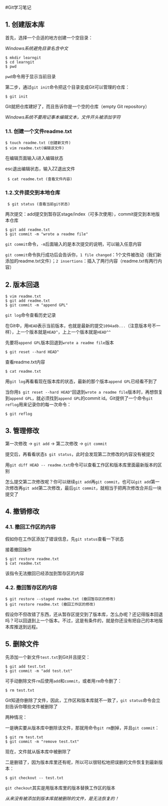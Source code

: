 #Git学习笔记

## 1. 创建版本库

首先，选择一个合适的地方创建一个空目录：

*Windows系统避免目录名含中文*

```
$ mkdir learngit
$ cd learngit
$ pwd
```

`pwd`命令用于显示当前目录

第二步，通过`git init`命令把这个目录变成Git可以管理的仓库：

```
$ git init
```

Git就把仓库建好了，而且告诉你是一个空的仓库（empty Git repository）

*Windows系统不要用记事本编辑文本，文件开头被添加字符*

### 1.1. 创建一个文件readme.txt

```
$ touch readme.txt (创建新文件)
$ vim readme.txt(编辑该文件)
```

在编辑页面输入i进入编辑状态

esc退出编辑状态，输入ZZ退出文件

` $ cat readme.txt (查看文件内容)`

### 1.2.文件提交到本地仓库

` $ git status (查看当前git状态)`

两次提交：add提交到暂存区stage/index（可多次使用），commit提交到本地版本仓库

```
$ git add readme.txt
$ git commit -m "wrote a readme file"
```

 `git commit`命令，`-m`后面输入的是本次提交的说明，可以输入任意内容

`git commit`命令执行成功后会告诉你，`1 file changed`：1个文件被改动（我们新添加的readme.txt文件）；`2 insertions`：插入了两行内容（readme.txt有两行内容）



## 2. 版本回退

```
$ vim readme.txt
$ git add readme.txt
$ git commit -m "append GPL"
```

`git log`命令查看历史记录

在Git中，用`HEAD`表示当前版本，也就是最新的提交`1094adb...`（注意版本号不一样），上一个版本就是`HEAD^`，上上一个版本就是`HEAD^^`

先要将`append GPL`版本回退到`wrote a readme file`版本

```
$ git reset --hard HEAD^
```

查看readme.txt内容

```
$ cat readme.txt
```

用`git log`再看看现在版本库的状态，最新的那个版本`append GPL`已经看不到了

当你用`$ git reset --hard HEAD^`回退到`wrote a readme file`版本时，再想恢复到`append GPL`，就必须找到`append GPL`的commit id。Git提供了一个命令`git reflog`用来记录你的每一次命令：

```
$ git reflog
```



## 3. 管理修改

第一次修改 -> `git add` -> 第二次修改 -> `git commit`

提交后，再看看状态`$ git status`，此时会发现第二次修改的内容没有被提交

用`git diff HEAD -- readme.txt`命令可以查看工作区和版本库里面最新版本的区别

怎么提交第二次修改呢？你可以继续`git add`再`git commit`，也可以`git add`第一次修改再`git add`第二次修改，最后`git commit`，就相当于把两次修改合并后一块提交了



## 4. 撤销修改

### 4.1. 撤回工作区的内容

假如你在工作区添加了错误信息，先`git status`查看一下状态

接着撤回操作

```
$ git restore readme.txt
$ cat readme.txt
```

该指令无法撤回已经添加到暂存区的内容

### 4.2. 撤回暂存区的内容

```
$ git restore --staged readme.txt (撤回暂存区的修改)
$ git restore readme.txt (撤回工作区的修改)
```

假设你不但改错了东西，还从暂存区提交到了版本库，怎么办呢？还记得版本回退吗？可以回退到上一个版本。不过，这是有条件的，就是你还没有把自己的本地版本库推送到远程。



## 5. 删除文件

先添加一个新文件`test.txt`到Git并且提交：

```
$ git add test.txt
$ git commit -m "add test.txt"
```

可手动删除文件`rm`后使用`add`和`commit`，或者用`rm`命令删了：

```
$ rm test.txt
```

Git知道你删除了文件，因此，工作区和版本库就不一致了，`git status`命令会立刻告诉你哪些文件被删除了

两种情况：

一是确实要从版本库中删除该文件，那就用命令`git rm`删掉，并且`git commit`：

```
$ git rm test.txt
$ git commit -m "remove test.txt"
```

现在，文件就从版本库中被删除了

二是删错了，因为版本库里还有呢，所以可以很轻松地把误删的文件恢复到最新版本：

```
$ git checkout -- test.txt
```

`git checkout`其实是用版本库里的版本替换工作区的版本

*从来没有被添加到版本库就被删除的文件，是无法恢复的！*

